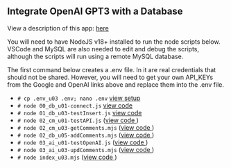 
## Integrate OpenAI GPT3 with a Database

View a description of this app: [here](../../docs/setup/d61_llm-comments-db-app/d61-00_description.md)   

You will need to have NodeJS v18+ installed to run the node scripts below. VSCode and MySQL are also needed
to edit and debug the scripts, although the scripts will run using a remote MySQL database. 

The first command below creates a .env file.  In it are real credentials that should not be shared.  However,
you will need to get your own API_KEYs from the Google and OpenAI links above and replace them into the .env file. 

- `# cp .env_u03 .env; nano .env`      [view setup](../../docs/setup/d61_llm-comments-db-app/d61-00_description.md?id=61B) 
- `# node 00_db_u01-connect.js`        [view code ](../../docs/setup/d61_llm-comments-db-app/d61-01_build-log.md?id=c5)
- `# node 01_db_u03-testInsert.js`     [view code ](../../docs/setup/d61_llm-comments-db-app/d61-01_build-log.md?id=D8)
- `# node 02_cm_u01-testAPI.js`       ([view code ](../../docs/setup/d61_llm-comments-db-app/d61-01_build-log.md?id=e12))  
- `# node 02_cm_u03-getComments.mjs`  ([view code ](../../docs/setup/d61_llm-comments-db-app/d61-01_build-log.md?id=e13))
- `# node 02_db_u05-addComments.mjs`  ([view code ](../../docs/setup/d61_llm-comments-db-app/d61-01_build-log.md?id=f15))
- `# node 03_ai_u01-testOpenAI.js`    ([view code ](../../docs/setup/d61_llm-comments-db-app/d61-01_build-log.md?id=g17))
- `# node 03_ai_u03-updComments.mjs`  ([view code ](../../docs/setup/d61_llm-comments-db-app/d61-01_build-log.md?id=g19))
- `# node index_u03.mjs`              ([view code ](../../docs/setup/d61_llm-comments-db-app/d61-01_build-log.md?id=g22))

